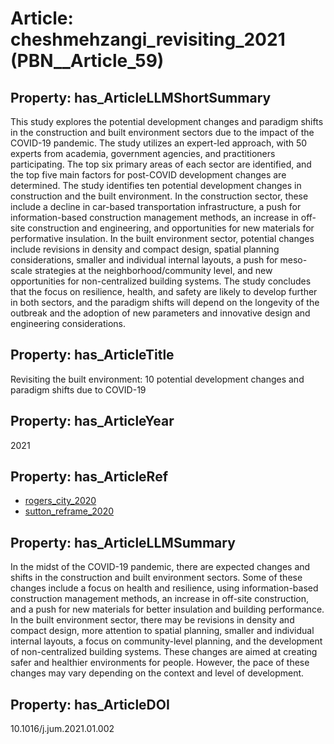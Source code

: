 # Article: __cheshmehzangi_revisiting_2021__ (PBN__Article_59)

## Property: has_ArticleLLMShortSummary

This study explores the potential development changes and paradigm shifts in the construction and built environment sectors due to the impact of the COVID-19 pandemic. The study utilizes an expert-led approach, with 50 experts from academia, government agencies, and practitioners participating. The top six primary areas of each sector are identified, and the top five main factors for post-COVID development changes are determined. The study identifies ten potential development changes in construction and the built environment. In the construction sector, these include a decline in car-based transportation infrastructure, a push for information-based construction management methods, an increase in off-site construction and engineering, and opportunities for new materials for performative insulation. In the built environment sector, potential changes include revisions in density and compact design, spatial planning considerations, smaller and individual internal layouts, a push for meso-scale strategies at the neighborhood/community level, and new opportunities for non-centralized building systems. The study concludes that the focus on resilience, health, and safety are likely to develop further in both sectors, and the paradigm shifts will depend on the longevity of the outbreak and the adoption of new parameters and innovative design and engineering considerations.

## Property: has_ArticleTitle

Revisiting the built environment: 10 potential development changes and paradigm shifts due to COVID-19

## Property: has_ArticleYear

2021

## Property: has_ArticleRef

* [rogers_city_2020](../Article/PBN__Article_7)
* [sutton_reframe_2020](../Article/PBN__Article_53)

## Property: has_ArticleLLMSummary

In the midst of the COVID-19 pandemic, there are expected changes and shifts in the construction and built environment sectors. Some of these changes include a focus on health and resilience, using information-based construction management methods, an increase in off-site construction, and a push for new materials for better insulation and building performance. In the built environment sector, there may be revisions in density and compact design, more attention to spatial planning, smaller and individual internal layouts, a focus on community-level planning, and the development of non-centralized building systems. These changes are aimed at creating safer and healthier environments for people. However, the pace of these changes may vary depending on the context and level of development.

## Property: has_ArticleDOI

10.1016/j.jum.2021.01.002

